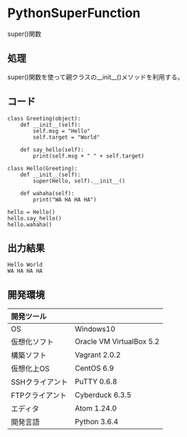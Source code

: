 # PythonSuperFunction
super()関数

## 処理
super()関数を使って親クラスの__init__()メソッドを利用する。

## コード
```
class Greeting(object):
    def __init__(self):
        self.msg = "Hello"
        self.target = "World"

    def say_hello(self):
        print(self.msg + " " + self.target)

class Hello(Greeting):
    def __init__(self):
        super(Hello, self).__init__()

    def wahaha(self):
        print("WA HA HA HA")

hello = Hello()
hello.say_hello()
hello.wahaha()
```

## 出力結果  
```
Hello World
WA HA HA HA
```
  
## 開発環境
| 開発ツール |  |
|:-|:-|
| OS | Windows10 |
| 仮想化ソフト | Oracle VM VirtualBox 5.2 |
| 構築ソフト | Vagrant 2.0.2 |
| 仮想化上OS | CentOS 6.9 |
| SSHクライアント | PuTTY 0.6.8 |
| FTPクライアント | Cyberduck 6.3.5 |
| エディタ | Atom 1.24.0 |
| 開発言語 | Python 3.6.4 |
